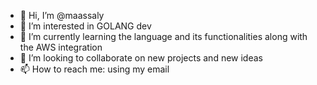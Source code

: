 - 👋 Hi, I’m @maassaly
- 👀 I’m interested in GOLANG dev 
- 🌱 I’m currently learning the language and its functionalities along with the AWS integration 
- 💞️ I’m looking to collaborate on new projects and new ideas
- 📫 How to reach me: using my email

<!---
maassaly/maassaly is a ✨ special ✨ repository because its `README.md` (this file) appears on your GitHub profile.
You can click the Preview link to take a look at your changes.
--->
